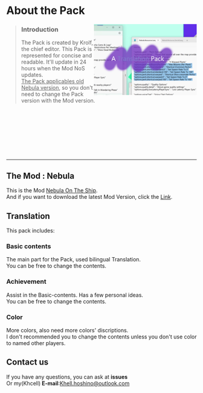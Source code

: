 # About the Pack
<img align="right" src="Resources/Image.jpg" width="54%" />
<p align="left">

> ### Introduction
>
> The Pack is created by Krolf, the chief editor. This Pack is represented for concise and readable. It'll update in 24 hours when the Mod NoS updates.<br><ins>The Pack applicables old Nebula version</ins>, so you don't need to change the Pack version with the Mod version. 
<br>
<br>
<br>
<br>
<br>
<br>
<br>
</p>

---
## The Mod : Nebula 
This is the Mod [Nebula On The Ship](https://github.com/Dolly1016/Nebula).<br>And if you want to download the latest Mod Version, click the [Link](https://github.com/Dolly1016/Nebula/releases/latest).
## Translation
This pack includes:
### Basic contents
The main part for the Pack, used bilingual Translation.<br>You can be free to change the contents.
### Achievement
Assist in the Basic-contents. Has a few personal ideas.<br>You can be free to change the contents.
### Color
More colors, also need more colors' discriptions.<br>I don't recommended you to change the contents unless you don't use color to named other players.
## Contact us
If you have any questions, you can ask at <b>issues</b><br>Or my(Khcell)<b> E-mail</b>:Khell.hoshino@outlook.com
